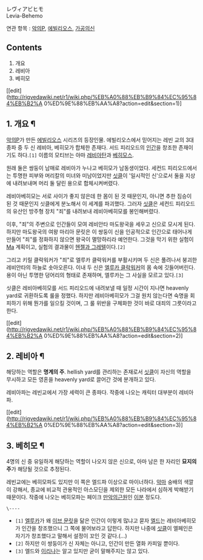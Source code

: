レヴィアビヒモ  
Levia-Behemo

연관 항목 : [악의P](%EC%95%85%EC%9D%98P.md),
[에빌리오스](%EC%97%90%EB%B9%8C%EB%A6%AC%EC%98%A4%EC%8A%A4.md), [가공의신](%EA%B0%80%EA%B3%B5%EC%9D%98%20%EC%8B%A0.md)

## Contents

    

1. 개요 
2. 레비아 
3. 베히모 

[[edit](http://rigvedawiki.net/r1/wiki.php/%EB%A0%88%EB%B9%84%EC%95%84%EB%B2%A
0%ED%9E%88%EB%AA%A8?action=edit&section=1)]

## 1. 개요 ¶

[악의P](%EC%95%85%EC%9D%98P.md)가 만든
[에빌리오스](%EC%97%90%EB%B9%8C%EB%A6%AC%EC%98%A4%EC%8A%A4.md) 시리즈의 등장인물.
에빌리오스에서 믿어지는 레빈 교의 3대 종파 중 두 신 레비아, 베히모가 합체한 존재다. 서드 피리오드의
[인간](%EC%9D%B8%EA%B0%84.md)을 창조한 존재이기도 하다.`[1]` 이름의 모티브는 아마
[레비아탄](%EB%A0%88%EB%B9%84%EC%95%84%ED%83%84.md)과
[베히모스](%EB%B2%A0%ED%9E%88%EB%AA%A8%EC%8A%A4.md).

  

원래 둘은 쌍둥이 남매로 레비아가 누나고 베히모가 남동생이었다. 세컨드 피리오드에서는 투명한 피부와 머리칼의 미녀와 미남이었지만
[싯클](%EC%8B%AF%ED%81%B4.md)이 '일시적인 신'으로서 둘을 지상에 내려보내며 머리 둘 달린 용으로 합체시켜버렸다.

  

레비아베히모는 서로 사이가 좋지 않은데 한 몸이 된 것 때문인지, 아니면 추한 짐승이 된 것 때문인지 싯클에게 분노해서 이 세계를 파괴했다.
그러자 [싯클](%EC%8B%AF%ED%81%B4.md)은 세컨드 피리오드의 유산인 방주형 장치 "죄"를 내려보내 레비아베히모를
봉인해버렸다.

  

이후, "죄"의 주변으로 인간들이 모여 레비안타 마도왕국을 세우고 신으로 모시게 된다. 하지만 마도왕국의 여왕 마리아 문릿은 이 쌍둥이 신을
인공적으로 인간으로 태어나게 만들어 "죄"를 정화하지 않으면 왕국이 멸망하리라 예언한다. 그것을 막기 위한 실험이 [Ma](Ma.md)
계획이고, 실험의 결과물이 [헨젤과 그레텔](%ED%97%A8%EC%A0%A4%EA%B3%BC%20%EA%B7%B8%EB%A0%88%ED%85%94%28%EC%97%90%EB%B9%8C%EB%A6%AC%EC%98%A4%EC%8A%A4%29.md)이다.`[2]`

  

그리고 키릴 클락워커가 "죄"로 엘루카 클락워커를 부활시키며 두 신은 풀려나서 붕괴한 레비안타의 하늘로 솟아오른다. 이내 두 신은 [엘루카 클락워커](%EC%97%98%EB%A3%A8%EC%B9%B4%20%ED%81%B4%EB%9D%BD%EC%9B%8C%EC%BB%A4.md)의 몸 속에 깃들어버린다. 용이 아닌 투명한 덩어리의 형태로 존재하며, 엘루카는 그 사실을 모르고 있다.`[3]`

  

싯클은 레비아베히모를 서드 피리오드에 내려보낼 때 일정 시간이 지나면 heavenly yard로 귀환하도록 룰을 정했다. 하지만
레비아베히모가 그걸 원치 않는다면 숙명을 회피하기 위해 뭔가를 일으킬 것이며, 그 룰 위반을 구체화한 것이 바로 대죄의 그릇이라고 한다.

  

[[edit](http://rigvedawiki.net/r1/wiki.php/%EB%A0%88%EB%B9%84%EC%95%84%EB%B2%A
0%ED%9E%88%EB%AA%A8?action=edit&section=2)]

## 2. 레비아 ¶

해당하는 역할은 **명계의 주**. hellish yard를 관리하는 존재로서 [싯클](%EC%8B%AF%ED%81%B4.md)이
자신의 역할을 무시하고 모든 영혼을 heavenly yard로 끌어간 것에 분개하고 있다.

  

레비아파는 레빈교에서 가장 세력이 큰 종파다. 작중에 나오는 캐릭터 대부분이 레비아파.

[[edit](http://rigvedawiki.net/r1/wiki.php/%EB%A0%88%EB%B9%84%EC%95%84%EB%B2%A
0%ED%9E%88%EB%AA%A8?action=edit&section=3)]

## 3. 베히모 ¶

4명의 신 중 유일하게 해당하는 역할이 나오지 않은 신으로, 아마 남은 한 자리인 **묘지의 주**가 해당될 것으로 추정된다.

  

레빈교에는 베히모파도 있지만 이 쪽은 엘드파 이상으로 마이너하다. [악마](%EC%95%85%EB%A7%88.md) 숭배의 색깔이
강해서, 종교에 비교적 관용적인 아스모딘을 제외한 모든 나라에서 심하게 박해받기 때문이다. 작중에 나오는 베히모파는 페이크 [만악의근원](%EB%A7%8C%EC%95%85%EC%9D%98%20%EA%B7%BC%EC%9B%90.md)인 [이분](%EB%84%A4%EC%9D%B4%20%ED%94%84%ED%83%80%ED%94%BC%EC%97%90.md) 정도다.

`\----`

  * `[1]` [엘루카](%EC%97%98%EB%A3%A8%EC%B9%B4%20%ED%81%B4%EB%9D%BD%EC%9B%8C%EC%BB%A4.md)가 왜 [이브 문릿](%EC%9D%B4%EB%B8%8C%20%EB%AC%B8%EB%A6%BF.md)을 닮은 인간이 이렇게 많냐고 묻자 [엘드](%EC%97%98%EB%93%9C.md)는 레비아베히모가 인간을 창조했으니 그 쪽에 물어보라고 답한다. 하지만 나중에 [싯클](%EC%8B%AF%ED%81%B4.md)이 엘페인은 자기가 창조했다고 말해서 설정이 꼬인 것 같다.(...)
  * `[2]` 하지만 이 쌍둥이가 신 자체는 아니고, 인간이 만든 열화 카피일 뿐이다.
  * `[3]` 엘드와 [이리나](%EC%9D%B4%EB%A6%AC%EB%82%98%20%ED%81%B4%EB%9D%BD%EC%9B%8C%EC%BB%A4.md)는 알고 있지만 굳이 말해주지는 않고 있다.

